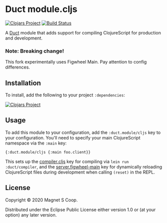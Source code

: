# Duct module.cljs

[![Clojars Project](https://img.shields.io/clojars/v/hydrogen/module.cljs.svg)](https://clojars.org/hydrogen/module.cljs)
[![Build Status](https://travis-ci.com/magnetcoop/module.cljs.svg?branch=master)](https://travis-ci.com/magnetcoop/module.cljs)

A [Duct][] module that adds support for compiling ClojureScript for
production and development.

### Note: Breaking change!
This fork experimentally uses Figwheel Main. Pay attention to config differences.

[duct]: https://github.com/duct-framework/duct

## Installation

To install, add the following to your project `:dependencies`:

[![Clojars Project](https://clojars.org/hydrogen/module.cljs/latest-version.svg)](https://clojars.org/hydrogen/module.cljs)

## Usage

To add this module to your configuration, add the `:duct.module/cljs`
key to your configuration. You'll need to specify your main
ClojureScript namespace via the `:main` key:

```edn
{:duct.module/cljs {:main foo.client}}
```

This sets up the [compiler.cljs][] key for compiling via `lein run
:duct/compiler`, and the [server.figwheel-main][] key for dynamically
reloading ClojureScript files during development when calling
`(reset)` in the REPL.

[compiler.cljs]:   https://github.com/duct-framework/compiler.cljs
[server.figwheel-main]: https://github.com/magnetcoop/server.figwheel-main

## License

Copyright © 2020 Magnet S Coop.

Distributed under the Eclipse Public License either version 1.0 or (at
your option) any later version.
